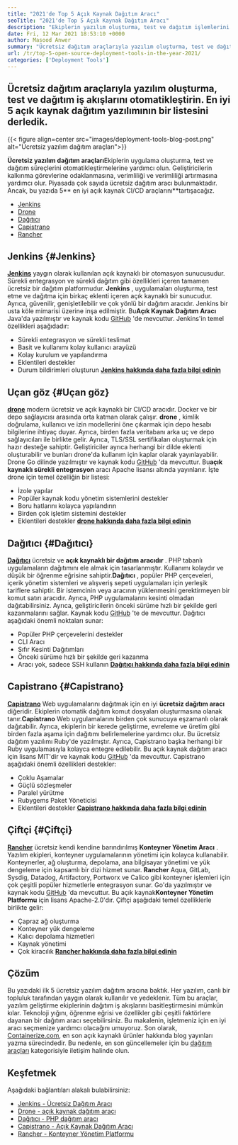 ```yaml
---
title: "2021'de Top 5 Açık Kaynak Dağıtım Aracı" 
seoTitle: "2021'de Top 5 Açık Kaynak Dağıtım Aracı" 
description: "Ekiplerin yazılım oluşturma, test ve dağıtım işlemlerini otomatikleştirmesine olanak tanıyan en iyi açık kaynak CI/CD araçlarını dahil ederek verimliliği artırın." 
date: Fri, 12 Mar 2021 18:53:10 +0000
author: Masood Anwer
summary: "Ücretsiz dağıtım araçlarıyla yazılım oluşturma, test ve dağıtım iş akışlarını otomatikleştirin. En iyi 5 açık kaynak dağıtım yazılımının bir listesini derledik." 
url: /tr/top-5-open-source-deployment-tools-in-the-year-2021/
categories: ['Deployment Tools']
---
```


## Ücretsiz dağıtım araçlarıyla yazılım oluşturma, test ve dağıtım iş akışlarını otomatikleştirin. En iyi 5 açık kaynak dağıtım yazılımının bir listesini derledik.

{{< figure align=center src="images/deployment-tools-blog-post.png" alt="Ücretsiz yazılım dağıtım araçları">}}

**Ücretsiz yazılım dağıtım araçları**Ekiplerin uygulama oluşturma, test ve dağıtım süreçlerini otomatikleştirmelerine yardımcı olun. Geliştiricilerin kalkınma görevlerine odaklanmasına, verimliliği ve verimliliği artırmasına yardımcı olur. Piyasada çok sayıda ücretsiz dağıtım aracı bulunmaktadır. Ancak, bu yazıda 5** en iyi açık kaynak CI/CD araçlarını**tartışacağız.
  * [Jenkins][1]
  * [Drone][2]
  * [Dağıtıcı][3]
  * [Capistrano][4]
  * [Rancher][5]

## Jenkins {#Jenkins}

[ **Jenkins**][6] yaygın olarak kullanılan açık kaynaklı bir otomasyon sunucusudur. Sürekli entegrasyon ve sürekli dağıtım gibi özellikleri içeren tamamen ücretsiz bir dağıtım platformudur. **Jenkins** , uygulamaları oluşturma, test etme ve dağıtma için birkaç eklenti içeren açık kaynaklı bir sunucudur. Ayrıca, güvenilir, genişletilebilir ve çok yönlü bir dağıtım aracıdır. Jenkins bir usta köle mimarisi üzerine inşa edilmiştir. Bu**Açık Kaynak Dağıtım Aracı** Java'da yazılmıştır ve kaynak kodu [GitHub][7] 'de mevcuttur.
Jenkins'in temel özellikleri aşağıdadır:
  * Sürekli entegrasyon ve sürekli teslimat
  * Basit ve kullanımı kolay kullanıcı arayüzü
  * Kolay kurulum ve yapılandırma
  * Eklentileri destekler
  * Durum bildirimleri oluşturun
[ **Jenkins hakkında daha fazla bilgi edinin** ][8]

## Uçan göz {#Uçan göz}

[ **drone**][9] modern ücretsiz ve açık kaynaklı bir CI/CD aracıdır. Docker ve bir depo sağlayıcısı arasında orta katman olarak çalışır. **drone** , kimlik doğrulama, kullanıcı ve izin modellerini öne çıkarmak için depo hesabı bilgilerine ihtiyaç duyar. Ayrıca, birden fazla veritabanı arka uç ve depo sağlayıcıları ile birlikte gelir. Ayrıca, TLS/SSL sertifikaları oluşturmak için hazır desteğe sahiptir. Geliştiriciler ayrıca herhangi bir dilde eklenti oluşturabilir ve bunları drone'da kullanım için kaplar olarak yayınlayabilir. Drone Go dilinde yazılmıştır ve kaynak kodu [GitHub][10] 'da mevcuttur. Bu**açık kaynaklı sürekli entegrasyon** aracı Apache lisansı altında yayınlanır.
İşte drone için temel özelliğin bir listesi:
  * İzole yapılar
  * Popüler kaynak kodu yönetim sistemlerini destekler
  * Boru hatlarını kolayca yapılandırın
  * Birden çok işletim sistemini destekler
  * Eklentileri destekler
[ **drone hakkında daha fazla bilgi edinin** ][11]

## Dağıtıcı {#Dağıtıcı}

[ **Dağıtıcı**][12] ücretsiz ve **açık kaynaklı bir dağıtım aracıdır** . PHP tabanlı uygulamaların dağıtımını ele almak için tasarlanmıştır. Kullanımı kolaydır ve düşük bir öğrenme eğrisine sahiptir.**Dağıtıcı** , popüler PHP çerçeveleri, içerik yönetim sistemleri ve alışveriş sepeti uygulamaları için yerleşik tariflere sahiptir. Bir istemcinin veya aracının yüklenmesini gerektirmeyen bir komut satırı aracıdır. Ayrıca, PHP uygulamalarını kesinti olmadan dağıtabilirsiniz. Ayrıca, geliştiricilerin önceki sürüme hızlı bir şekilde geri kazanmalarını sağlar. Kaynak kodu [GitHub][13] 'te de mevcuttur.
Dağıtıcı aşağıdaki önemli noktaları sunar:
  * Popüler PHP çerçevelerini destekler
  * CLI Aracı
  * Sıfır Kesinti Dağıtımları
  * Önceki sürüme hızlı bir şekilde geri kazanma
  * Aracı yok, sadece SSH kullanın
[ **Dağıtıcı hakkında daha fazla bilgi edinin** ][14]

## Capistrano {#Capistrano}

[ **Capistrano**][15] Web uygulamalarını dağıtmak için en iyi **ücretsiz dağıtım aracı** diğeridir. Ekiplerin otomatik dağıtım komut dosyaları oluşturmasına olanak tanır.**Capistrano** Web uygulamalarını birden çok sunucuya eşzamanlı olarak dağıtabilir. Ayrıca, ekiplerin bir kerede geliştirme, evreleme ve üretim gibi birden fazla aşama için dağıtımı belirlemelerine yardımcı olur. Bu ücretsiz dağıtım yazılımı Ruby'de yazılmıştır. Ayrıca, Capistrano başka herhangi bir Ruby uygulamasıyla kolayca entegre edilebilir. Bu açık kaynak dağıtım aracı için lisans MIT'dir ve kaynak kodu [GitHub][16] 'da mevcuttur.
Capistrano aşağıdaki önemli özellikleri destekler:
  * Çoklu Aşamalar
  * Güçlü sözleşmeler
  * Paralel yürütme
  * Rubygems Paket Yöneticisi
  * Eklentileri destekler
[ **Capistrano hakkında daha fazla bilgi edinin** ][17]

## Çiftçi {#Çiftçi}

[ **Rancher**][18] ücretsiz kendi kendine barındırılmış **Konteyner Yönetim Aracı** . Yazılım ekipleri, konteyner uygulamalarının yönetimi için kolayca kullanabilir. Konteynerler, ağ oluşturma, depolama, ana bilgisayar yönetimi ve yük dengeleme için kapsamlı bir dizi hizmet sunar. **Rancher** Aqua, GitLab, Sysdig, Datadog, Artifactory, Portworx ve Calico gibi konteyner işlemleri için çok çeşitli popüler hizmetlerle entegrasyon sunar. Go'da yazılmıştır ve kaynak kodu [GitHub][19] 'da mevcuttur. Bu açık kaynak**Konteyner Yönetim Platformu** için lisans Apache-2.0'dır.
Çiftçi aşağıdaki temel özelliklerle birlikte gelir:
  * Çapraz ağ oluşturma
  * Konteyner yük dengeleme
  * Kalıcı depolama hizmetleri
  * Kaynak yönetimi
  * Çok kiracılık
[ **Rancher hakkında daha fazla bilgi edinin** ][20]

## Çözüm
Bu yazıdaki ilk 5 ücretsiz yazılım dağıtım aracına baktık. Her yazılım, canlı bir topluluk tarafından yaygın olarak kullanılır ve yedeklenir. Tüm bu araçlar, yazılım geliştirme ekiplerinin dağıtım iş akışlarını basitleştirmesini mümkün kılar. Teknoloji yığını, öğrenme eğrisi ve özellikler gibi çeşitli faktörlere dayanan bir dağıtım aracı seçebilirsiniz. Bu makalenin, işletmeniz için en iyi aracı seçmenize yardımcı olacağını umuyoruz.
Son olarak, [Containerize.com][21], en son açık kaynaklı ürünler hakkında blog yayınları yazma sürecindedir. Bu nedenle, en son güncellemeler için bu [dağıtım araçları][22] kategorisiyle iletişim halinde olun.

## Keşfetmek
Aşağıdaki bağlantıları alakalı bulabilirsiniz:
  * [Jenkins - Ücretsiz Dağıtım Aracı][6]
  * [Drone - açık kaynak dağıtım aracı][9]
  * [Dağıtıcı - PHP dağıtım aracı][12]
  * [Capistrano - Açık Kaynak Dağıtım Aracı][15]
  * [Rancher - Konteyner Yönetim Platformu][18]



[1]: #Jenkins
[2]: #Drone
[3]: #Deployer
[4]: #Capistrano
[5]: #Rancher
[6]: https://products.containerize.com/deployment-tools/jenkins
[7]: https://github.com/jenkinsci/jenkins
[8]: https://www.jenkins.io
[9]: https://products.containerize.com/deployment-tools/drone
[10]: https://github.com/drone/drone
[11]: https://www.drone.io
[12]: https://products.containerize.com/deployment-tools/deployer
[13]: https://github.com/deployphp/deployer
[14]: https://deployer.org
[15]: https://products.containerize.com/deployment-tools/capistrano
[16]: https://github.com/capistrano/capistrano
[17]: https://capistranorb.com
[18]: https://products.containerize.com/deployment-tools/rancher
[19]: https://github.com/rancher/rancher
[20]: https://rancher.com
[21]: https://containerize.com
[22]: https://blog.containerize.com/category/deployment-tools/
